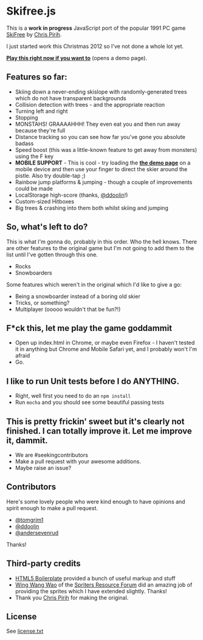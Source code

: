 # Skifree.js

This is a **work in progress** JavaScript port of the popular 1991 PC game [SkiFree](http://en.wikipedia.org/wiki/Skifree) by [Chris Pirih](http://ski.ihoc.net/).

I just started work this Christmas 2012 so I've not done a whole lot yet.

[**Play this right now if you want to**](http://basicallydan.github.com/skifree.js) (opens a demo page).

## Features so far:

* Skiing down a never-ending skislope with randomly-generated trees which do not have transparent backgrounds
* Collision detection with trees - and the appropriate reaction
* Turning left and right
* Stopping
* MONSTAHS! GRAAAAHHH! They even eat you and then run away because they're full
* Distance tracking so you can see how far you've gone you absolute badass
* Speed boost (this was a little-known feature to get away from monsters) using the F key
* **MOBILE SUPPORT** - This is cool - try loading the [**the demo page**](http://basicallydan.github.com/skifree.js) on a mobile device and then use your finger to direct the skier around the pistle. Also try double-tap ;)
* Rainbow jump platforms & jumping - though a couple of improvements could be made
* LocalStorage high-score (thanks, [@ddoolin](https://github.com/ddoolin)!)
* Custom-sized Hitboxes
* Big trees & crashing into them both whilst skiing and jumping

## So, what's left to do?

This is what I'm gonna do, probably in this order. Who the hell knows. There are other features to the original game but I'm not going to add them to the list until I've gotten through this one.

* Rocks
* Snowboarders

Some features which weren't in the original which I'd like to give a go:

* Being a snowboarder instead of a boring old skier
* Tricks, or something?
* Multiplayer (ooooo wouldn't that be fun?!)

## F*ck this, let me play the game goddammit

* Open up index.html in Chrome, or maybe even Firefox - I haven't tested it in anything but Chrome and Mobile Safari yet, and I probably won't I'm afraid
* Go.

## I like to run Unit tests before I do ANYTHING.

* Right, well first you need to do an `npm install`
* Run `mocha` and you should see some beautiful passing tests

## This is pretty frickin' sweet but it's clearly not finished. I can totally improve it. Let me improve it, dammit.

* We are #seekingcontributors
* Make a pull request with your awesome additions.
* Maybe raise an issue?

## Contributors

Here's some lovely people who were kind enough to have opinions and spirit enough to make a pull request.

* [@tomgrim1](https://github.com/tomgrim1)
* [@ddoolin](https://github.com/ddoolin)
* [@andersevenrud](https://github.com/andersevenrud)

Thanks!

## Third-party credits

* [HTML5 Boilerplate](http://html5boilerplate.com) provided a bunch of useful markup and stuff
* [Wing Wang Wao](http://spriters-resource.com/submitter/Wing%20Wang%20Wao) of the [Spriters Resource Forum](http://spriters-resource.com) did an amazing job of providing the sprites which I have extended slightly. Thanks!
* Thank you [Chris Pirih](http://ski.ihoc.net/) for making the original.

## License

See [license.txt](blob/master/license.txt)

